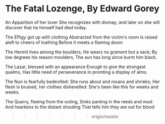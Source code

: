# The Fatal Lozenge, By Edward Gorey

An Apparition of her lover She recognizes with dismay;
and later on she will discover that he himself had died today.

The Effigy got up with clothing
Abstracted from the victim's room
Is raised aleft to cheers of loathing
Before it meets a flaming doom

The Hermit lives among the boulders,
He wears no grament but a sack;
By low degrees his reason moulders,
The sun has long since burnt him black.

The Lazar, blessed with an appearance
Enough to give the strongest qualms,
Has little need of perseverance
in promting a display of alms.

The Nun is fearfully bedevilled:
She runs about and moans and shrieks;
Her flesh is bruised, her clothes dishevelled:
She's been like this for weeks and weeks.

The Quarry, fleeing from the outing,
Sinks panting in the reeds and mud:
And hearkens to the distant shouting
That tells him they are out for blood

>>>>>>> origin/master
